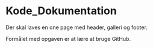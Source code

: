 # Kode_Dokumentation

Der skal laves en one page med header, galleri og footer.

Formålet med opgaven er at lære at bruge GitHub.
